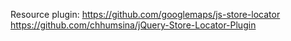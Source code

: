 Resource plugin: https://github.com/googlemaps/js-store-locator
https://github.com/chhumsina/jQuery-Store-Locator-Plugin
